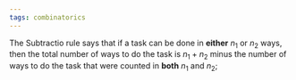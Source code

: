 ```yaml
---
tags: combinatorics
---
```

The Subtractio rule says that if a task can be done in **either** $n_{1}$ or $n_{2}$ ways, then the total number of ways to do the task is $n_{1} + n_{2}$ minus the number of ways to do the task that were counted in **both** $n_{1}$ and $n_{2}$; 
